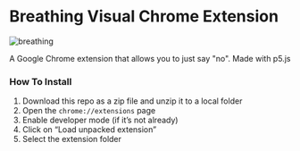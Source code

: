 # Breathing Visual Chrome Extension
![breathing](https://github.com/Qianqianye/iml300/blob/master/project-2/asset/breathe-extension.gif)

A Google Chrome extension that allows you to just say "no". Made with p5.js


### How To Install

1. Download this repo as a zip file and unzip it to a local folder
2. Open the `chrome://extensions` page
3. Enable developer mode (if it’s not already)
4. Click on “Load unpacked extension”
5. Select the extension folder
